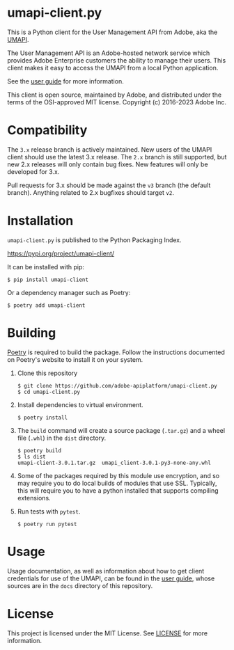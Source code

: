 # umapi-client.py

This is a Python client for the User Management API from Adobe, aka the
[UMAPI](https://www.adobe.io/products/usermanagement/docs/gettingstarted.html).

The User Management API is an Adobe-hosted network service which provides Adobe
Enterprise customers the ability to manage their users. This client makes it
easy to access the UMAPI from a local Python application.

See the [user guide](https://adobe-apiplatform.github.io/umapi-client.py/) for
more information.

This client is open source, maintained by Adobe, and distributed under the terms
of the OSI-approved MIT license. Copyright (c) 2016-2023 Adobe Inc.

# Compatibility

The `3.x` release branch is actively maintained. New users of the UMAPI client
should use the latest 3.x release. The `2.x` branch is still supported, but new
2.x releases will only contain bug fixes. New features will only be developed
for 3.x.

Pull requests for 3.x should be made against the `v3` branch (the default
branch). Anything related to 2.x bugfixes should target `v2`.

# Installation

`umapi-client.py` is published to the Python Packaging Index.

https://pypi.org/project/umapi-client/

It can be installed with pip:

```
$ pip install umapi-client
```

Or a dependency manager such as Poetry:

```
$ poetry add umapi-client
```

# Building

[Poetry](https://python-poetry.org/) is required to build the package. Follow
the instructions documented on Poetry's website to install it on your system.

1. Clone this repository
   ```
   $ git clone https://github.com/adobe-apiplatform/umapi-client.py
   $ cd umapi-client.py
   ```

2. Install dependencies to virtual environment.
   ```
   $ poetry install
   ```

3. The `build` command will create a source package (`.tar.gz`) and a wheel file
   (`.whl`) in the `dist` directory.

   ```
   $ poetry build
   $ ls dist
   umapi-client-3.0.1.tar.gz  umapi_client-3.0.1-py3-none-any.whl
   ```

4. Some of the packages required by this module use encryption, and so may
   require you to do local builds of modules that use SSL. Typically, this will
   require you to have a python installed that supports compiling extensions.

5. Run tests with `pytest`.
   ```
   $ poetry run pytest
   ```

# Usage

Usage documentation, as well as information about how to get client
credentials for use of the UMAPI, can be found in the
[user guide](https://adobe-apiplatform.github.io/umapi-client.py/),
whose sources are in the `docs` directory of this repository.

# License

This project is licensed under the MIT License. See [LICENSE](LICENSE) for more
information.
